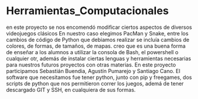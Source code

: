 # Herramientas_Computacionales
en este proyecto se nos encomendó modificar ciertos aspectos de diversos videojuegos clásicos
En nuestro caso elegimos PacMan y Snake, entre los cambios de código de Python que debiamos realizar se incluía cambios de colores, de formas, de tamaños, de mapas.
creo que es una buena forma de enseñar a los alumnos a utilizar la consola de Bash, el powershell o cualquier otr, además de instalar ciertas lenguas y herramientas necesarias para nuestros futuros proyectos con otras materias. 
En este proyecto participamos Sebastián Buendia, Agustín Pumarejo y Santiago Cano. 
El software que necesitamos fue tener python, junto con pip y freegames, dos scripts de python que nos permitieron correr los juegos, ademá de tener descargado GIT y SSH, en cualquiera de sus formas. 
